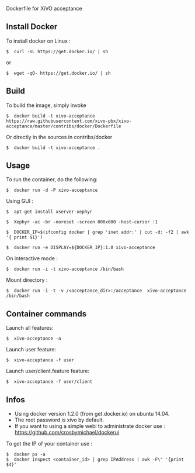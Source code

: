 Dockerfile for XiVO acceptance

## Install Docker


To install docker on Linux :

    $  curl -sL https://get.docker.io/ | sh
 
 or
 
    $  wget -qO- https://get.docker.io/ | sh


## Build

To build the image, simply invoke

    $  docker build -t xivo-acceptance https://raw.githubusercontent.com/xivo-pbx/xivo-acceptance/master/contribs/docker/Dockerfile

Or directly in the sources in contribs/docker

    $  docker build -t xivo-acceptance .


## Usage

To run the container, do the following:

    $  docker run -d -P xivo-acceptance

Using GUI :

	$  apt-get install xserver-xephyr

	$  Xephyr -ac -br -noreset -screen 800x600 -host-cursor :1
	
	$  DOCKER_IP=$(ifconfig docker | grep 'inet addr:' | cut -d: -f2 | awk '{ print $1}')

	$  docker run -e DISPLAY=${DOCKER_IP}:1.0 xivo-acceptance

On interactive mode :

    $  docker run -i -t xivo-acceptance /bin/bash

Mount directory :

    $  docker run -i -t -v /<acceptance_dir>:/acceptance  xivo-acceptance /bin/bash


## Container commands

Launch all features:

	$  xivo-acceptance -a

Launch user feature:

	$  xivo-acceptance -f user

Launch user/client.feature feature:

	$  xivo-acceptance -f user/client

## Infos

- Using docker version 1.2.0 (from get.docker.io) on ubuntu 14.04.
- The root password is xivo by default.
- If you want to using a simple webi to administrate docker use : https://github.com/crosbymichael/dockerui

To get the IP of your container use :

    $  docker ps -a
    $  docker inspect <container_id> | grep IPAddress | awk -F\" '{print $4}'
